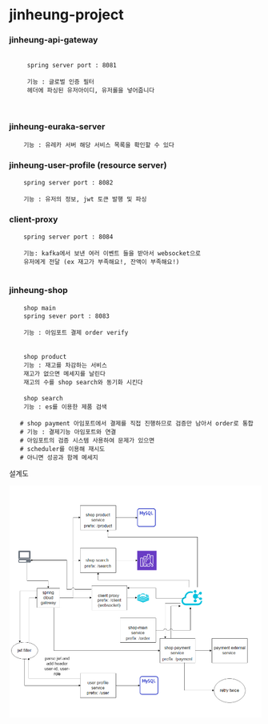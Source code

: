 # jinheung-project

### jinheung-api-gateway

```

     spring server port : 8081
     
     기능 : 글로벌 인증 필터 
     헤더에 파싱된 유저아이디, 유저롤을 넣어줍니다
     
     
```

### jinheung-euraka-server

```
    기능 : 유레카 서버 해당 서비스 목록을 확인할 수 있다
```

### jinheung-user-profile (resource server)

```
    spring server port : 8082
    
    기능 : 유저의 정보, jwt 토큰 발행 및 파싱
```

### client-proxy 

```
    spring server port : 8084
    
    기능: kafka에서 보낸 여러 이벤트 들을 받아서 websocket으로 
    유저에게 전달 (ex 재고가 부족해요!, 잔액이 부족해요!)
    
```



### jinheung-shop

```
    shop main
    spring sever port : 8083
    
    기능 : 아임포트 결제 order verify

 
    shop product
    기능 : 재고를 차감하는 서비스
    재고가 없으면 메세지를 날린다
    재고의 수를 shop search와 동기화 시킨다 
    
    shop search 
    기능 : es를 이용한 제품 검색 
    
   # shop payment 아임포트에서 결제를 직접 진행하므로 검증만 남아서 order로 통합
   # 기능 : 결제기능 아임포트와 연결 
   # 아임포트의 검증 시스템 사용하여 문제가 있으면 
   # scheduler를 이용해 재시도
   # 아니면 성공과 함께 메세지 

```
설계도

![](포트폴리오.png)